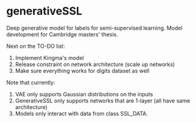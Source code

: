 # generativeSSL
Deep generative model for labels for semi-supervised learning.
Model development for Cambridge masters' thesis.

Next on the TO-DO list:
1. Implement Kingma's model
2. Release constraint on network architecture (scale up networks)
3. Make sure everything works for digits dataset as well

Note that currently:
1. VAE only supports Gaussian distributions on the inputs
2. GenerativeSSL only supports networks that are 1-layer (all have same architecture)
3. Models only interact with data from class SSL_DATA.
